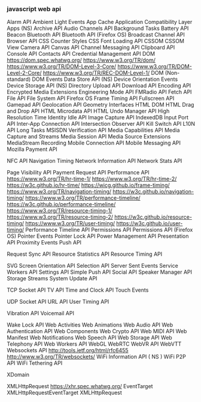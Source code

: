 ### javascript web api
Alarm API
Ambient Light Events
App Cache
Application Compatibility Layer
Apps (NS)
Archive API
Audio Channels API
Background Tasks
Battery API
Beacon
Bluetooth API
Bluetooth API (Firefox OS)
Broadcast Channel API
Browser API
CSS Counter Styles
CSS Font Loading API 
CSSOM
CSSOM View
Camera API
Canvas API
Channel Messaging API
Clipboard API
Console API
Contacts API
Credential Management API
DOM
  https://dom.spec.whatwg.org/
  https://www.w3.org/TR/dom/
  https://www.w3.org/TR/DOM-Level-3-Core/
  https://www.w3.org/TR/DOM-Level-2-Core/
  https://www.w3.org/TR/REC-DOM-Level-1/
DOM (Non-standard)
DOM Events
Data Store API (NS)
Device Orientation Events
Device Storage API (NS)
Directory Upload API
Download API
Encoding API
Encrypted Media Extensions
Engineering Mode API
FMRadio API
Fetch API 
File API
File System API 
Firefox OS
Frame Timing API
Fullscreen API
Gamepad API 
Geolocation API
Geometry Interfaces
HTML DOM
HTML Drag and Drop API
HTML Microdata API
HTML Undo Manager API
High Resolution Time
Identity
Idle API
Image Capture API
IndexedDB
Input Port API
Inter-App Connection API
Intersection Observer API
Kill Switch API
L10N API
Long Tasks
MSISDN Verification API
Media Capabilities API 
Media Capture and Streams
Media Session API
Media Source Extensions
MediaStream Recording
Mobile Connection API
Mobile Messaging API
Mozilla Payment API

NFC API
Navigation Timing
Network Information API 
Network Stats API

Page Visibility API
Payment Request API
Performance API
  https://www.w3.org/TR/hr-time-1/
  https://www.w3.org/TR/hr-time-2/
  https://w3c.github.io/hr-time/
  https://wicg.github.io/frame-timing/
  https://www.w3.org/TR/navigation-timing/
  https://w3c.github.io/navigation-timing/
  https://www.w3.org/TR/performance-timeline/
  https://w3c.github.io/performance-timeline/
  https://www.w3.org/TR/resource-timing-1/
  https://www.w3.org/TR/resource-timing-2/
  https://w3c.github.io/resource-timing/
  https://www.w3.org/TR/user-timing/
  https://w3c.github.io/user-timing/
Performance Timeline API
Permissions API
Permissions API (Firefox OS)
Pointer Events
Pointer Lock API
Power Management API
Presentation API 
Proximity Events 
Push API 

Request Sync API
Resource Statistics API
Resource Timing API

SVG
Screen Orientation API
Selection API
Server Sent Events
Service Workers API
Settings API
Simple Push API
Social API
Speaker Manager API
Storage
Streams 
System Update API

TCP Socket API
TV API
Time and Clock API
Touch Events

UDP Socket API
URL API
User Timing API

Vibration API
Voicemail API

Wake Lock API
Web Activities
Web Animations 
Web Audio API
Web Authentication API
Web Components
Web Crypto API
Web MIDI API
Web Manifest
Web Notifications
Web Speech API 
Web Storage API
Web Telephony API
Web Workers API
WebGL
WebRTC
WebVR API 
WebVTT
Websockets API
  http://tools.ietf.org/html/rfc6455
  http://www.w3.org/TR/websockets/
WiFi Information API ( NS )
WiFi P2P API
WiFi Tethering API

XDomain

XMLHttpRequest
  https://xhr.spec.whatwg.org/
  EventTarget
  XMLHttpRequestEventTarget
  XMLHttpRequest